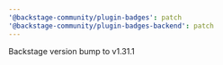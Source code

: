 ```yaml
---
'@backstage-community/plugin-badges': patch
'@backstage-community/plugin-badges-backend': patch
---
```


Backstage version bump to v1.31.1
